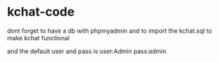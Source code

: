 # kchat-code
dont forget to have a db with phpmyadmin and to import the kchat.sql to make kchat functional

and the default user and pass is 
user:Admin
pass:admin
